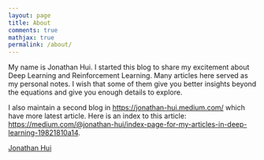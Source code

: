 ```yaml
---
layout: page
title: About
comments: true
mathjax: true
permalink: /about/
---
```


My name is Jonathan Hui. I started this blog to share my excitement about Deep Learning and Reinforcement Learning. Many articles here served as my personal notes. I wish that some of them give you better insights beyond the equations and give you enough details to explore.

I also maintain a second blog in https://jonathan-hui.medium.com/ which have more latest article. Here is an index to this article: https://medium.com/@jonathan-hui/index-page-for-my-articles-in-deep-learning-19821810a14.

<script type="text/javascript" src="https://platform.linkedin.com/badges/js/profile.js" async defer></script>

<div class="LI-profile-badge"  data-version="v1" data-size="medium" data-locale="en_US" data-type="horizontal" data-theme="dark" data-vanity="thejonathanhui"><a class="LI-simple-link" href='https://www.linkedin.com/in/thejonathanhui?trk=profile-badge'>Jonathan Hui</a></div>

